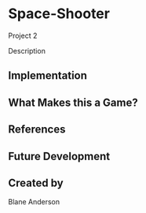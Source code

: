 # Space-Shooter
Project 2

Description

## Implementation

## What Makes this a Game?

## References

## Future Development

## Created by
Blane Anderson
